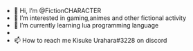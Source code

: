 - 👋 Hi, I’m @FictionCHARACTER
- 👀 I’m interested in gaming,animes and other fictional activity 
- 🌱 I’m currently learning lua programming language
-
- 📫 How to reach me 
Kisuke Urahara#3228 on discord
<!---
FictionCHARACTER/FictionCHARACTER is a ✨ special ✨ repository because its `README.md` (this file) appears on your GitHub profile.
You can click the Preview link to take a look at your changes.
--->
